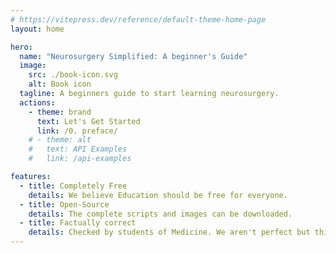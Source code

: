 ```yaml
---
# https://vitepress.dev/reference/default-theme-home-page
layout: home

hero:
  name: "Neurosurgery Simplified: A beginner's Guide"
  image:
    src: ./book-icon.svg
    alt: Book icon
  tagline: A beginners guide to start learning neurosurgery.
  actions:
    - theme: brand
      text: Let's Get Started
      link: /0. preface/
    # - theme: alt
    #   text: API Examples
    #   link: /api-examples

features:
  - title: Completely Free
    details: We believe Education should be free for everyone.
  - title: Open-Source
    details: The complete scripts and images can be downloaded.
  - title: Factually correct
    details: Checked by students of Medicine. We aren't perfect but this is correct to the best of our knowledge. 😊
---
```


